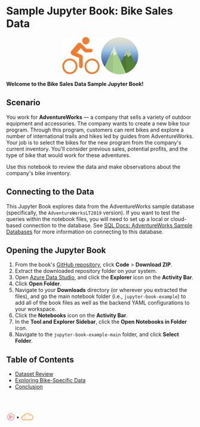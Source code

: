 # Sample Jupyter Book: Bike Sales Data

<p align="center">
  <img
    width="100"
    height="100"
    src="bike.png"
  >
    <img
    width="100"
    height="100"
    src="mtns.png"
  >
</p>

**Welcome to the Bike Sales Data Sample Jupyter Book!**

## Scenario

You work for **AdventureWorks** — a company that sells a variety of outdoor equipment and accessories. The company wants to create a new bike tour program. Through this program, customers can rent bikes and explore a number of international trails and hikes led by guides from AdventureWorks. Your job is to select the bikes for the new program from the company's current inventory. You'll consider previous sales, potential profits, and the type of bike that would work for these adventures.

Use this notebook to review the data and make observations about the company's bike inventory.

## Connecting to the Data
This Jupyter Book explores data from the AdventureWorks sample database (specifically, the `AdventureWorksLT2019` version). If you want to test the queries within the notebook files, you will need to set up a local or cloud-based connection to the database. See [SQL Docs: AdventureWorks Sample Databases](https://docs.microsoft.com/en-us/sql/samples/adventureworks-install-configure?view=sql-server-ver16&tabs=ssmsEnsure) for more information on connecting to this database.

## Opening the Jupyter Book
 1. From the book's [GitHub repository](https://github.com/linuxacademy/content-Introduction-to-Azure-Data-Studio), click **Code** > **Download ZIP**.
 1. Extract the downloaded repository folder on your system.
 1. Open [Azure Data Studio](https://docs.microsoft.com/en-us/sql/azure-data-studio/download-azure-data-studio?view=sql-server-ver16), and click the **Explorer** icon on the **Activity Bar**.
 1. Click **Open Folder**.
 1. Navigate to your **Downloads** directory (or wherever you extracted the files), and go the main notebook folder (i.e., `jupyter-book-example`) to add all of the book files as well as the backend YAML configurations to your workspace.
 1. Click the **Notebooks** icon on the **Activity Bar**.
 1. In the **Tool and Explorer Sidebar**, click the **Open Notebooks in Folder** icon.
 1. Navigate to the `jupyter-book-example-main` folder, and click **Select Folder**.

## Table of Contents
- [Dataset Review](dataset-review/readme.md)
- [Exploring Bike-Specific Data](exploring-bike-data/readme.md)
- [Conclusion](/conclusion.md)


<br>
</br>

![](acg-ps-page.png)
